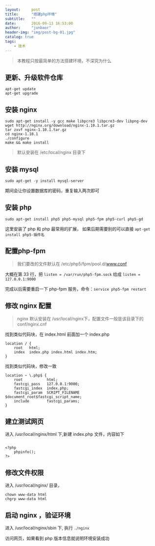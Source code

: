 ```yaml
---
layout:     post
title:      "搭建php环境"
subtitle:   ""
date:       2016-09-13 16:53:00
author:     "junbaor"
header-img: "img/post-bg-01.jpg"
catalog: true
tags:
    - 技术
---
```


> 本教程只按最简单的方法搭建环境，不深究为什么

## 更新、升级软件仓库
```
apt-get update
apt-get upgrade
```

## 安装 nginx
```
sudo apt-get install -y gcc make libpcre3 libpcre3-dev libpng-dev
wget http://nginx.org/download/nginx-1.10.1.tar.gz
tar zxvf nginx-1.10.1.tar.gz
cd nginx-1.10.1
./configure
make && make install
```
> 默认安装在 /etc/local/nginx 目录下  

## 安装 mysql
```
sudo apt-get -y install mysql-server
```
期间会让你设置数据库的密码，重复输入两次即可

## 安装 php
```
sudo apt-get install php5 php5-mysql php5-fpm php5-curl php5-gd 
```
这里安装了 php 和 php 最常用的扩展，
如果后期需要别的可以直接 `apt-get install php5-插件名` 

## 配置php-fpm 
> 我们要改的文件默认在 /etc/php5/fpm/pool.d/www.conf  

大概在第 33 行，把 `listen = /var/run/php5-fpm.sock` 给成 `listen = 127.0.0.1:9000`

完成以后需要重启一下 php-fpm 服务，命令：`service php5-fpm restart`

## 修改 nginx 配置
> nginx 默认安装在 /usr/local/nginx下，配置文件一般是该目录下的 conf/nginx.cnf

找到类似代码块，在 index.html 前面加一个 index.php

```
location / {
    root   html;
    index  index.php index.html index.htm;
}
```

找到类似代码块，修改一致

```
location ~ \.php$ {
    root           html;
    fastcgi_pass   127.0.0.1:9000;
    fastcgi_index  index.php;
    fastcgi_param  SCRIPT_FILENAME   $document_root$fastcgi_script_name;
    include        fastcgi_params;
}
```

## 建立测试网页
进入 /usr/local/nginx/html 下,新建 index.php 文件，内容如下

```

<?php
    phpinfo();
?>

```

## 修改文件权限

进入 /usr/local/nginx/ 目录，
```
chown www-data html
chgrp www-data html
```

## 启动 nginx ，验证环境
进入 /usr/local/nginx/sbin 下, 执行 `./nginx`

访问网页，如果看到 php 版本信息就说明环境安装成功
